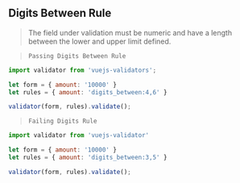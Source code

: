 ## Digits Between Rule

> The field under validation must be numeric and have a length between the lower and upper limit defined.


> `Passing Digits Between Rule`
```js
import validator from 'vuejs-validators';

let form = { amount: '10000' }
let rules = { amount: 'digits_between:4,6' }

validator(form, rules).validate();
```

> `Failing Digits Rule`
```js
import validator from 'vuejs-validator'

let form = { amount: '10000' }
let rules = { amount: 'digits_between:3,5' }

validator(form, rules).validate();
```
